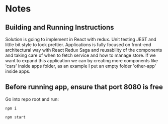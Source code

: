 
# Notes

## Building and Running Instructions

Solution is going to implement in React with redux. Unit testing JEST and little bit style to look prettier.
Applications is fully focused on front-end architectural way with React Redux Saga and reusability of the components and taking care of when to fetch service and how to manage store. If we want to expand this application we can by creating more components like 'cars' inside apps folder, as an example I put an empty folder 'other-app' inside apps.

## Before running app, ensure that port 8080 is free

Go into repo root and run:

`npm i`

`npm start`
